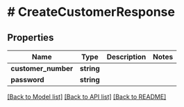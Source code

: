 # # CreateCustomerResponse

## Properties

Name | Type | Description | Notes
------------ | ------------- | ------------- | -------------
**customer_number** | **string** |  |
**password** | **string** |  |

[[Back to Model list]](../../README.md#models) [[Back to API list]](../../README.md#endpoints) [[Back to README]](../../README.md)
